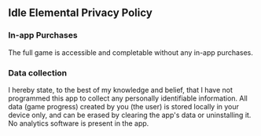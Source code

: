 ## Idle Elemental Privacy Policy

### In-app Purchases

The full game is accessible and completable without any in-app purchases.

### Data collection

I hereby state, to the best of my knowledge and belief, that I have not programmed this app to collect any personally identifiable information.
All data (game progress) created by you (the user) is stored locally in your device only, and can be  erased by clearing the app's data or uninstalling it.
No analytics software is present in the app.


